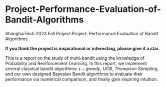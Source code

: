 # Project-Performance-Evaluation-of-Bandit-Algorithms

ShanghaiTech 2023 Fall Project:Project: Performance Evaluation of Bandit Algorithms

**If you think the project is inspirational or interesting, please give it a star.**

This is a report on the study of multi-bandit using the knowledge of Probability and Reinforcement Learning. In this report, we implement several classical bandit algorithms: $\epsilon-greedy$, $UCB$, $Thompson \ Sampling$, and our own designed Bayesian Bandit algorithms to evaluate their performance via numerical comparison, and finally gain inspiring intuition.
